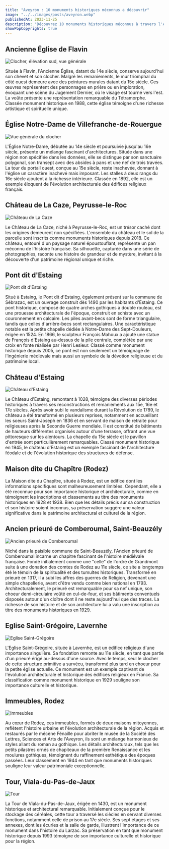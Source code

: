 ```yaml
---
title: "Aveyron : 10 monuments historiques méconnus a découvrir"
image: "../../images/posts/aveyron.webp"
publishedAt: 2023-11-25
description: "Découvrez 10 monuments historiques méconnus à travers l'Aveyron, France, dans des localités telles que Flavin, Villefranche-de-Rouergue, Peyrusse-le-Roc, Estaing, Rodez, Saint-Beauzély, Lavernhe, et Viala-du-Pas-de-Jaux."
showPopCopyrights: true
---
```


## Ancienne Église de Flavin

![Clocher, élévation sud, vue générale](https://s3.eu-west-3.amazonaws.com/pop-phototeque/memoire/AP12R032695/12r032695.jpg)

Située à Flavin, l'Ancienne Église, datant du 14e siècle, conserve aujourd'hui son chevet et son clocher. Malgré les remaniements, le mur triomphal du côté ouest demeure avec des peintures murales datant du 15e siècle. Ces œuvres représentent des personnages en prière ou en imploration, évoquant une scène du Jugement Dernier, où le visage est tourné vers l'est. La voûte présente une représentation remarquable du Tétramorphe. Classée monument historique en 1988, cette église témoigne d'une richesse artistique et spirituelle unique.

## Église Notre-Dame de Villefranche-de-Rouergue

![Vue générale du clocher](https://s3.eu-west-3.amazonaws.com/pop-phototeque/memoire/AP80L034139/sap04_80l034139_p.jpg)

L'Église Notre-Dame, débutée au 14e siècle et poursuivie jusqu'au 16e siècle, présente un mélange fascinant d'architectures. Située dans une région non spécifiée dans les données, elle se distingue par son sanctuaire polygonal, son transept avec des absides à pans et une nef de trois travées. La tour du portail ouest, conçue au 15e siècle, reste inachevée, donnant à l'église un caractère inachevé mais imposant. Les stalles à deux rangs du 16e siècle ajoutent à la richesse intérieure. Classée en 1892, elle est un exemple éloquent de l'évolution architecturale des édifices religieux français.

## Château de La Caze, Peyrusse-le-Roc

![Château de La Caze](https://s3.eu-west-3.amazonaws.com/pop-phototeque/memoire/MHR76_171202957NUC/171202957NUC.JPG)

Le Château de La Caze, niché à Peyrusse-le-Roc, est un trésor caché dont les origines demeurent non spécifiées. L'ensemble du château et le sol de la parcelle sont inscrits comme monuments historiques depuis 2018. Ce château, entouré d'un paysage naturel époustouflant, représente un pan méconnu de l'histoire française. Sa silhouette, capturée dans une série de photographies, raconte une histoire de grandeur et de mystère, invitant à la découverte d'un patrimoine régional unique et riche.

## Pont dit d'Estaing

![Pont dit d'Estaing](https://s3.eu-west-3.amazonaws.com/pop-phototeque/memoire/AP80L016706/sap04_80l016706_p.jpg)

Situé à Estaing, le Pont dit d'Estaing, également présent sur la commune de Sébrazac, est un ouvrage construit dès 1490 par les habitants d'Estaing. Ce pont historique, composé de quatre arches gothiques à double rouleau, est une prouesse architecturale de l'époque, construit en schiste avec un couronnement en calcaire. Les piles avant-becs sont de forme triangulaire, tandis que celles d'arrière-becs sont rectangulaires. Une caractéristique notable est la petite chapelle dédiée à Notre-Dame des Sept-Douleurs, érigée en 1524. En 1866, le sculpteur François Mahoux a ajouté une statue de François d'Estaing au-dessus de la pile centrale, complétée par une croix en fonte réalisée par Henri Lesieur. Classé comme monument historique depuis 2005, ce pont est non seulement un témoignage de l'ingénierie médiévale mais aussi un symbole de la dévotion religieuse et du patrimoine local.

## Château d'Estaing

![Château d'Estaing](https://s3.eu-west-3.amazonaws.com/pop-phototeque/memoire/MHR76_171203773NUC/171203773NUC.JPG)

Le Château d'Estaing, remontant à 1028, témoigne des diverses périodes historiques à travers ses reconstructions et remaniements aux 15e, 16e et 17e siècles. Après avoir subi le vandalisme durant la Révolution de 1789, le château a été transformé en plusieurs reprises, notamment en accueillant les soeurs Saint-Joseph en 1836 et en servant de maison de retraite pour religieuses après la Seconde Guerre mondiale. Il est constitué de bâtiments de hauteurs différentes organisés autour d'une terrasse, offrant une vue pittoresque sur les alentours. La chapelle du 15e siècle et le pavillon d'entrée sont particulièrement remarquables. Classé monument historique en 1945, le château d'Estaing est un exemple fascinant de l'architecture féodale et de l'évolution historique des structures de défense.

## Maison dite du Chapître (Rodez)

La Maison dite du Chapître, située à Rodez, est un édifice dont les informations spécifiques sont malheureusement limitées. Cependant, elle a été reconnue pour son importance historique et architecturale, comme en témoignent les inscriptions et classements au titre des monuments historiques en 1928 et 1938. Bien que les détails précis sur sa construction et son histoire soient inconnus, sa préservation suggère une valeur significative dans le patrimoine architectural et culturel de la région.

## Ancien prieuré de Comberoumal, Saint-Beauzély

![Ancien prieuré de Comberoumal](https://s3.eu-west-3.amazonaws.com/pop-phototeque/memoire/AP80L041809/sap04_80l041809_p.jpg)

Niché dans la paisible commune de Saint-Beauzély, l'Ancien prieuré de Comberoumal incarne un chapitre fascinant de l'histoire médiévale française. Fondé initialement comme une "celle" de l'ordre de Grandmont suite à une donation des comtes de Rodez au 11e siècle, ce site a longtemps été le témoin de la spiritualité et des tumultes historiques. Transformé en prieuré en 1317, il a subi les affres des guerres de Religion, devenant une simple chapellerie, avant d'être vendu comme bien national en 1793. Architecturalement, le prieuré est remarquable pour sa nef unique, son choeur demi-circulaire voûté en cul-de-four, et ses bâtiments conventuels disposés autour d'un cloître dont il ne reste aujourd'hui que des traces. La richesse de son histoire et de son architecture lui a valu une inscription au titre des monuments historiques en 1929.

## Eglise Saint-Grégoire, Lavernhe

![Eglise Saint-Grégoire](https://s3.eu-west-3.amazonaws.com/pop-phototeque/memoire/AP060L04081/060l04081.jpg)

L'Eglise Saint-Grégoire, située à Lavernhe, est un édifice religieux d'une importance singulière. Sa fondation remonte au 11e siècle, en tant que partie d'un prieuré érigé au-dessus d'une source. Avec le temps, seul le clocher de cette structure primitive a survécu, transformé plus tard en choeur pour la petite église actuelle. Ce monument est un exemple captivant de l'évolution architecturale et historique des édifices religieux en France. Sa classification comme monument historique en 1929 souligne son importance culturelle et historique.

## Immeubles, Rodez

![Immeubles](https://s3.eu-west-3.amazonaws.com/pop-phototeque/memoire/AP80L022100/sap04_80l022100_p.jpg)

Au cœur de Rodez, ces immeubles, formés de deux maisons mitoyennes, reflètent l'histoire urbaine et l'évolution architecturale de la région. Acquis et restaurés par le mécène Fénaille pour abriter le musée de la Société des Lettres, Sciences et Arts de l'Aveyron, ils sont un mélange harmonieux de styles allant du roman au gothique. Les détails architecturaux, tels que les petits pilastres ornés de chapiteaux de la première Renaissance et les moulures gothiques, témoignent du raffinement esthétique des époques passées. Leur classement en 1944 en tant que monuments historiques souligne leur valeur patrimoniale exceptionnelle.

## Tour, Viala-du-Pas-de-Jaux

![Tour](https://s3.eu-west-3.amazonaws.com/pop-phototeque/memoire/AP80L067291/80l067291.jpg)

La Tour de Viala-du-Pas-de-Jaux, érigée en 1430, est un monument historique et architectural remarquable. Initialement conçue pour le stockage des céréales, cette tour a traversé les siècles en servant diverses fonctions, notamment celle de prison au 17e siècle. Ses sept étages et ses annexes, dont les écuries et la salle de garde, illustrent l'importance de ce monument dans l'histoire du Larzac. Sa préservation en tant que monument historique depuis 1993 témoigne de son importance culturelle et historique pour la région.